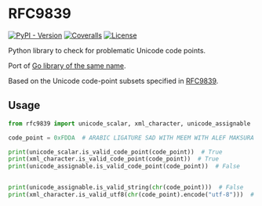 # RFC9839

[![PyPI - Version](https://img.shields.io/pypi/v/rfc9839?style=for-the-badge)](https://pypi.org/project/rfc9839)
[![Coveralls](https://img.shields.io/coverallsCoverage/github/elliotwutingfeng/rfc9839?logo=coveralls&style=for-the-badge)](https://coveralls.io/github/elliotwutingfeng/rfc9839?branch=main)
[![License](https://img.shields.io/badge/LICENSE-MIT-GREEN?style=for-the-badge)](./LICENSE)

Python library to check for problematic Unicode code points.

Port of [Go library of the same name](https://github.com/timbray/rfc9839).

Based on the Unicode code-point subsets specified in [RFC9839](https://www.rfc-editor.org/rfc/rfc9839.html).

## Usage

```python
from rfc9839 import unicode_scalar, xml_character, unicode_assignable

code_point = 0xFDDA  # ARABIC LIGATURE SAD WITH MEEM WITH ALEF MAKSURA FINAL FORM

print(unicode_scalar.is_valid_code_point(code_point))  # True
print(xml_character.is_valid_code_point(code_point))  # True
print(unicode_assignable.is_valid_code_point(code_point))  # False


print(unicode_assignable.is_valid_string(chr(code_point)))  # False
print(xml_character.is_valid_utf8(chr(code_point).encode("utf-8")))  # True
```
